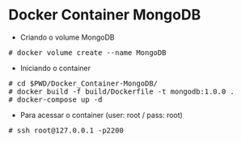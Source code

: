 # Docker Container MongoDB

- Criando o volume MongoDB
<pre>
# docker volume create --name MongoDB
</pre>

- Iniciando o container
<pre>
# cd $PWD/Docker_Container-MongoDB/
# docker build -f build/Dockerfile -t mongodb:1.0.0 .
# docker-compose up -d
</pre>
- Para acessar o container (user: root / pass: root)
<pre>
# ssh root@127.0.0.1 -p2200
</pre>
